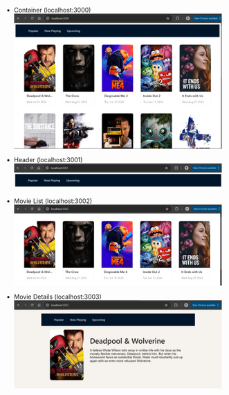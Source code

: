 - Container (localhost:3000)
  ![container](https://github.com/myoganugraha/POC-micro_frontend/blob/master/screenshot/movie-3000.png?raw=true)

  
- Header (localhost:3001)
  ![navbar](https://github.com/myoganugraha/POC-micro_frontend/blob/master/screenshot/navbar-3001.png?raw=true)

  
- Movie List (localhost:3002)
  ![movieList](https://github.com/myoganugraha/POC-micro_frontend/blob/master/screenshot/movie-list-3002.png?raw=true)

  
- Movie Details (localhost:3003)
  ![movieDetails](https://github.com/myoganugraha/POC-micro_frontend/blob/master/screenshot/movie-details-3003.png?raw=true)
